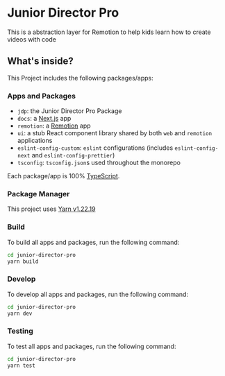 # Junior Director Pro

This is a abstraction layer for Remotion to help kids learn how to create videos with code

## What's inside?

This Project includes the following packages/apps:

### Apps and Packages

- `jdp`: the Junior Director Pro Package
- `docs`: a [Next.js](https://nextjs.org/) app
- `remotion`: a [Remotion](https://www.remotion.dev/) app
- `ui`: a stub React component library shared by both `web` and `remotion` applications
- `eslint-config-custom`: `eslint` configurations (includes `eslint-config-next` and `eslint-config-prettier`)
- `tsconfig`: `tsconfig.json`s used throughout the monorepo

Each package/app is 100% [TypeScript](https://www.typescriptlang.org/).

### Package Manager

This project uses [Yarn v1.22.19](https://classic.yarnpkg.com/)

### Build

To build all apps and packages, run the following command:

```bash
cd junior-director-pro
yarn build
```

### Develop

To develop all apps and packages, run the following command:

```bash
cd junior-director-pro
yarn dev
```

### Testing

To test all apps and packages, run the following command:

```bash
cd junior-director-pro
yarn test
```
